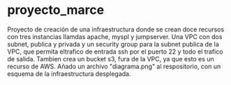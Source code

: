 # proyecto_marce
Proyecto de creación de una infraestructura donde se crean doce recursos con tres instancias llamdas apache, myspl y jumpserver. Una VPC con dos subnet, publica y privada y un security group para la subnet publica de la VPC, que permita eltrafico de entrada ssh por el puerto 22 y todo el trafico de salida. Tambien crea un bucket s3, fura de la VPC, ya que esto es un recurso de AWS.
Añado un archivo "diagrama.png" al respositorio, con un esquema de la infraestructura desplegada.
